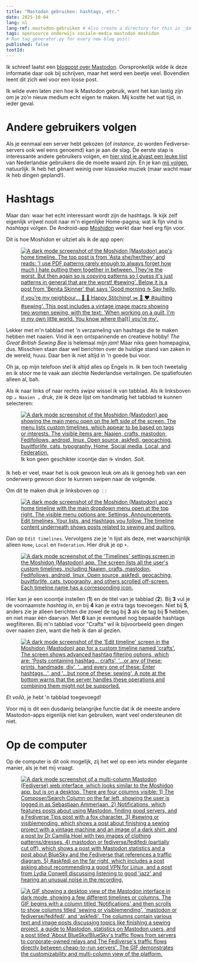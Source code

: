 ```yaml
---
title: "Mastodon gebruiken: hashtags, etc."
date: 2025-10-04
lang: nl
lang-ref: mastodon-gebruiken # Also create a directory for this in _data/comments. Throws error otherwise. Add empty file there to propagate on Github as well, then remove again.
tags: opensource onderwijs sociale-media mastodon moshidon
# Run tag_generator.py for every new blog post!
published: false
tootId:
---
```


Ik schreef laatst een [blogpost over Mastodon](2025-10-03-Mastodon-Nederland.md). Oorspronkelijk wilde ik deze informatie daar ook bij schrijven, maar het werd een beetje veel. Bovendien leent dit zich wel voor een losse post. 

Ik wilde even laten zien hoe ìk Mastodon gebruik, want het kan lastig zijn om je zo'n nieuw medium echt eigen te maken. Mij kostte het wat tijd, in ieder geval.

# Andere gebruikers volgen

Als je eenmaal een server hebt gekozen (of *instance*, zo worden Fediverse-servers ook wel eens genoemd) kan je aan de slag. De eerste stap is interessante andere gebruikers volgen, en [hier vind je alvast een leuke lijst](https://fedi.directory/tag/netherlands/) van Nederlandse gebruikers die de moeite waard zijn. En je kan [mij volgen](https://mastodon.nl/@bammerlaan), natuurlijk. Ik heb het gênant weinig over klassieke muziek (maar wacht maar ik heb dingen gepland!).

# Hashtags

Maar dan: waar het echt interessant wordt zijn de hashtags. Ik kijk zelf eigenlijk vrijwel nooit naar m'n eigenlijke Home-pagina; wat ik fijn vind is *hashtags* volgen. De Android-app [Moshidon](https://play.google.com/store/apps/details?id=org.joinmastodon.android.moshinda&hl=en) werkt daar heel erg fijn voor. 

Dit is hoe Moshidon er uitziet als ik de app open:

<figure class="br3 ma1 ba b--light-gray caption tc f7 mw5">
<a href="/images/blog/2025/Mastodon-hashtags/Homepagina_Mosh.png">
  	<img src="/images/blog/2025/Mastodon-hashtags/Homepagina_Mosh.png" alt="A dark mode screenshot of the Moshidon (Mastodon) app's home timeline. The top post is from 'Asta she/her/they' and reads: 'I use PDF patterns rarely enough to always forget how much I hate putting them together in between. They're the worst. But then again so is copying patterns so I guess it's just patterns in general that are the worst! #sewing'. Below it is a post from 'Benita Skinner' that says 'Good morning ☕ Say hello, if you're my neighbour... 👋 🥰 Happy Stitching! ✂️ 🧵 ❤️ #quilting #sewing'. This post includes a vintage image macro showing two women sewing, with the text: 'When working on a quilt, I'm in my own little world. You know where tha[t] you're my'." class="br3 br--top"></a>
  	<!--Deze drie tabs zijn voor de meeste klassieke musici wel voldoende.-->
</figure>

Lekker met m'n tabblad met 'n verzameling van hashtags die te maken hebben met naaien. Vind ik een ontspannende en creatieve hobby! *The Great British Sewing Bee* is helemaal mijn *jam*! Maar niks geen homepagina, dus. Misschien staan daar wel berichten over de huidige stand van zaken in de wereld, huuu. Daar ben ik niet altijd in 'n goede bui voor. 

Oh ja, op mijn telefoon stel ik altijd alles op Engels in. Ik ben toch tweetalig en ik stoor me te vaak aan slechte Nederlandse vertalingen. De spatiefouten alleen al, bah.

Als ik naar links of naar rechts *swipe* wissel ik van tabblad. Als ik linksboven op `☕ Naaien ⌄` druk, zie ik deze lijst om handmatig het tabblad te kunnen selecteren:

<figure class="br3 ma1 ba b--light-gray caption tc f7 mw5">
<a href="/images/blog/2025/Mastodon-hashtags/Taglijst_mosh.png">
  	<img src="/images/blog/2025/Mastodon-hashtags/Taglijst_mosh.png" alt="A dark mode screenshot of the Moshidon (Mastodon) app showing the main menu open on the left side of the screen. The menu lists custom timelines, which appear to be based on tags or interests. The visible items are: Naaien, crafts, mastodon, Fedifollows, android, linux, Open source, askfedi, geocaching, buyitforlife, cats, typography, Home, Social media, Local, and Federation." class="br3 br--top"></a>
  	Ik kon geen geschikter icoontje dan ☕ vinden. <i>Soit.</i>
</figure>

Ik heb er veel, maar het is ook gewoon leuk om als ik genoeg heb van een onderwerp gewoon door te kunnen swipen naar de volgende. 

Om dit te maken druk je linksboven op `⋮`:

<figure class="br3 ma1 ba b--light-gray caption tc f7 mw5">
<a href="/images/blog/2025/Mastodon-hashtags/menu_moshidon.png">
  	<img src="/images/blog/2025/Mastodon-hashtags/menu_moshidon.png" alt="A dark mode screenshot of the Moshidon (Mastodon) app's home timeline with the main dropdown menu open at the top right. The visible menu options are: Settings, Announcements, Edit timelines, Your lists, and Hashtags you follow. The timeline content underneath shows posts related to sewing and quilting." class="br3 br--top"></a>
  	
</figure>

Dan op `Edit timelines`. Vervolgens zie je 'n lijst als deze, met waarschijnlijk alleen `Home`, `Local` en `Federation`. Hier druk je op `+`.

<figure class="br3 ma1 ba b--light-gray caption tc f7 mw5">
<a href="/images/blog/2025/Mastodon-hashtags/Timelines_settings_moshi.png">
  	<img src="/images/blog/2025/Mastodon-hashtags/Timelines_settings_moshi.png" alt="A dark mode screenshot of the 'Timelines' settings screen in the Moshidon (Mastodon) app. The screen lists all the user's custom timelines, including Naaien, crafts, mastodon, Fedifollows, android, linux, Open source, askfedi, geocaching, buyitforlife, cats, typography, and others scrolled off-screen. Each timeline name has a corresponding icon." class="br3 br--top"></a>
  	
</figure>

Hier kan je een icoontje instellen (**1**) en de titel van je tabblad (**2**). Bij **3** vul je de voornaamste *hashtag* in, en bij **4** kan je extra tags toevoegen. Niet bij **5**, anders zie je alleen berichten die zowel de tag bij **3** als de tag bij **5** hebben, en niet maar èèn daarvan. Met **6** kan je eventueel nog bepaalde hashtags wegfilteren. Bij m'n tabblad voor "Crafts" wil ik bijvoorbeeld geen dingen over naaien zien, want die heb ik dan al gezien.

<figure class="br3 ma1 ba b--light-gray caption tc f7 mw5">
<a href="/images/blog/2025/Mastodon-hashtags/Moshidon_edit_timline.png">
  	<img src="/images/blog/2025/Mastodon-hashtags/Moshidon_edit_timline.png" alt="A dark mode screenshot of the 'Edit timeline' screen in the Moshidon (Mastodon) app for a custom timeline named 'crafts'. The screen shows advanced hashtag filtering options, which are: 'Posts containing hashtag... crafts', '...or any of these: prints, handmade, diy', '...and every one of these: Enter hashtags...', and '...but none of these: sewing'. A note at the bottom warns that the server handles these operations and combining them might not be supported." class="br3 br--top"></a>
  	
</figure>

*Et voilà*, je hebt 'n tabblad toegevoegd! 

Voor mij is dit een dusdanig belangrijke functie dat ik de meeste andere Mastodon-apps eigenlijk niet kan gebruiken, want veel ondersteunen dit niet. 

# Op de computer

Op de computer is dit ook mogelijk, zij het wel op een iets minder elegante manier, als je het mij vraagt.



<figure class="w-100-ns br3 ma1 ba b--light-gray caption tc f7 center">
<a href="/images/blog/2025/Mastodon-hashtags/Mastodon_advanced.png">
  	<img src="/images/blog/2025/Mastodon-hashtags/Mastodon_advanced.png" alt="A dark mode screenshot of a multi-column Mastodon (Fediverse) web interface, which looks similar to the Moshidon app, but is on a desktop. There are four columns visible: 1) The Composer/Search Column on the far left, showing the user is logged in as Sebastiaan Ammerlaan. 2) Notifications, which features posts about using Mastodon, finding good servers, and a Fediverse Tips post with a fox character. 3) #sewing or visiblemending, which shows a post about finishing a sewing project with a vintage machine and an image of a dark shirt, and a post by Dr Camilla Hoel with two images of clothing patterns/dresses. 4) mastodon or fediverse/fedifedi (partially cut off), which shows a post with Mastodon statistics and a post about BlueSky and the Fediverse that references a traffic diagram. 5) #askfedi on the far right, which includes a post asking about recommending a good VPN for Linux, and a post from Lydia Conwell discussing listening to good 'jazz' and hearing an unusual noise in the recording." class="br3 br--top"></a>
  	
</figure>

<figure class="w-100-ns br3 ma1 ba b--light-gray caption tc f7 center">
<a href="/images/blog/2025/Mastodon-hashtags/output.gif">
  	<img src="/images/blog/2025/Mastodon-hashtags/output.gif" alt="A GIF showing a desktop view of the Mastodon interface in dark mode, showing a few different timelines or columns. The GIF begins with a column titled 'Notifications' and then scrolls to show columns titled 'sewing or visiblemending', 'mastodon or fediverse/fedifedi', and 'askfedi'. The columns contain various text and image posts discussing topics like finishing a sewing project, a guide to Mastodon, statistics on Mastodon users, and a post titled 'About BlueSky/BlueSky's traffic flows from servers to corporate-owned relays and The Fediverse's traffic flows directly between cheap-to-run servers'. The GIF demonstrates the customizability and multi-column view of the platform." class="br3 br--top"></a>
  	
</figure>